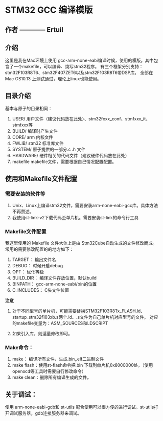 # STM32 GCC 编译模版

## 作者 ———— Ertuil

## 介绍
这里是我在Mac环境上使用 gcc-arm-none-eabi编译时候，使用的模版。其中包含了一个makefile，可以编译、烧写stm32程序。
有三个框架分别支持：stm32F103R8T6、stm32F407ZET6以及stm32F103R8T6带DSP库。
全部在Mac OS10.13 上测试通过，理论上linux也能使用。

## 目录介绍

基本与原子的目录相同：

1. USER/ 用户文件（建议代码放在此处）、stm32fxxx_conf、stmfxxx_it、stmfxxx等
2. BUILD/ 编译时产生文件
3. CORE/ arm 内核文件
4. FWLIB/ stm32 标准库文件
5. SYSTEM/ 原子提供的一部分.c .h 文件
6. HARDWARE/ 硬件相关的代码文件（建议硬件代码放在此处）
7. makefile makefile文件，需要根据自己情况配置配置。

## 使用和Makefile文件配置

### 需要安装的软件等
1. Unix、Linux上编译stm32文件，需要安装arm-none-eabi-gcc库。具体方法不再赘述。
2. 我使用st-link-v2下载代码至单片机。需要安装st-link的命令行工具

### Makefile文件配置

我这里使用的 Makefile 文件大体上是由 Stm32Cube自动生成的文件修改而成。常用的需要修改配置的的地方如下：

1. TARGET： 输出文件名
2. DEBUG： 时候开启debug
3. OPT： 优化等级
4. BUILD_DIR： 编译文件存放位置，默认build
5. BINPATH： gcc-arm-none-eabi/bin的位置
6. C_INCLUDES： C头文件位置

**注意** 

1. 对于不同型号的单片机，可能需要替换STM32F103R8Tx_FLASH.ld、startup_stm32f103xb.s两个.ld、.s文件为自己单片机对应型号的文件。
对应的makefile变量为：ASM_SOURCES和LDSCRIPT

2. 如果引入库，则适量修改即可。

### Make命令：

1. make： 编译所有文件，生成.bin,.elf二进制文件
2. make flash：使用st-flash命令把.bin 下载到单片机0x8000000处，（使用openocd等工具时需要自行修改命令）
3. make clean：删除所有编译生成的文件。

## 关于调试：

使用 arm-none-eabi-gdb和 st-utils 配合使用可以很方便的进行调试。st-utils打开调试服务器，gdb连接服务器来调试。
